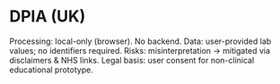 # DPIA (UK)
Processing: local-only (browser). No backend.
Data: user-provided lab values; no identifiers required.
Risks: misinterpretation → mitigated via disclaimers & NHS links.
Legal basis: user consent for non-clinical educational prototype.